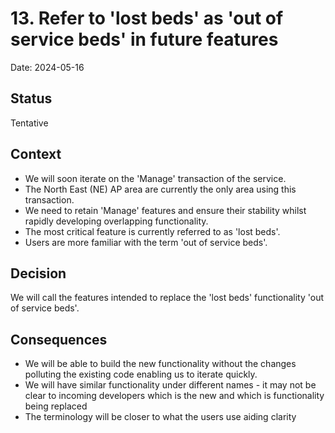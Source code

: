 # 13. Refer to 'lost beds' as 'out of service beds' in future features

Date: 2024-05-16

## Status

Tentative

## Context

- We will soon iterate on the 'Manage' transaction of the service.
- The North East (NE) AP area are currently the only area using this transaction.
- We need to retain 'Manage' features and ensure their stability whilst rapidly developing overlapping functionality.
- The most critical feature is currently referred to as 'lost beds'.
- Users are more familiar with the term 'out of service beds'.

## Decision

We will call the features intended to replace the 'lost beds' functionality 'out of service beds'.

## Consequences

- We will be able to build the new functionality without the changes polluting the existing code enabling us to iterate quickly.
- We will have similar functionality under different names - it may not be clear to incoming developers which is the new and which is functionality being replaced
- The terminology will be closer to what the users use aiding clarity
